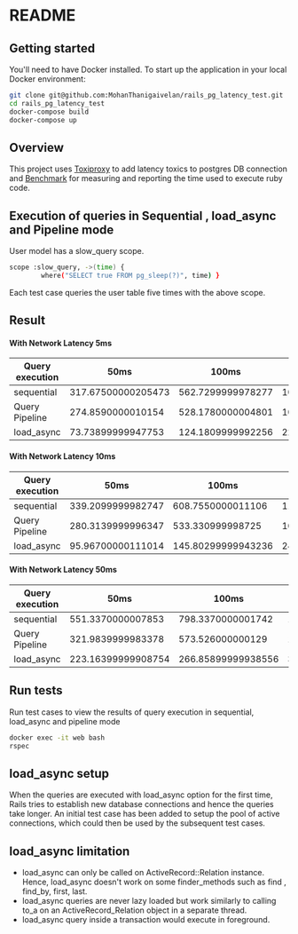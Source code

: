 # README

## Getting started

You'll need to have Docker installed. To start up the application in your local Docker environment:

```sh
git clone git@github.com:MohanThanigaivelan/rails_pg_latency_test.git
cd rails_pg_latency_test
docker-compose build
docker-compose up
```

## Overview

This project uses [Toxiproxy](https://github.com/Shopify/toxiproxy) to add latency toxics to postgres DB connection and [Benchmark](https://github.com/ruby/benchmark) for  measuring and reporting the time used to execute ruby code.


## Execution of queries in Sequential , load_async and Pipeline mode 

User model has a slow_query scope. 

```sh
scope :slow_query, ->(time) {
        where("SELECT true FROM pg_sleep(?)", time) } 
```

Each test case queries the user table five times with the above scope.

## Result

#### With Network Latency 5ms

| Query execution |     50ms              |   100ms           |   200ms            |
| --------------- | --------------------- | ----------------- | ------------------ |
| sequential      | 317.67500000205473    | 562.7299999978277 | 1070.5280000001949 |
| Query Pipeline  | 274.8590000010154     | 528.1780000004801 | 1031.2940000003437 |
| load_async      | 73.73899999947753     | 124.1809999992256 | 223.64100000049802 |



#### With Network Latency 10ms

| Query execution |     50ms              |   100ms            |   200ms            |
| --------------- | --------------------- | ------------------ | ------------------ |
| sequential      | 339.2099999982747     | 608.7550000011106  | 1106.4839999999094 |
| Query Pipeline  | 280.3139999996347     | 533.330999998725   | 1034.879999999248  |
| load_async      | 95.96700000111014     | 145.80299999943236 | 243.3019999989483  |

#### With Network Latency 50ms

| Query execution |     50ms              |   100ms            |   200ms            |
| --------------- | --------------------- | ------------------ | ------------------ |
| sequential      | 551.3370000007853     | 798.3370000001742  | 1307.9340000003867 |
| Query Pipeline  | 321.9839999983378     | 573.526000000129   | 1076.732000001357  |
| load_async      | 223.16399999908754    | 266.85899999938556 | 367.21699999907287 |


## Run tests

Run test cases to view the results of query execution in sequential, load_async and pipeline mode 

```sh
docker exec -it web bash
rspec
```

## load_async setup

When the queries are executed with load_async option for the first time, Rails tries to establish new database connections and hence the queries take longer. An initial test case has been added to setup the pool of active connections, which could then be used by the subsequent test cases.

## load_async limitation

- load_async can only be called on ActiveRecord::Relation instance. Hence, load_async doesn't work on some finder_methods such as find , find_by, first, last. 
- load_async queries are never lazy loaded but work similarly to calling to_a on an ActiveRecord_Relation object in a separate thread.
- load_async query inside a transaction would execute in foreground.


